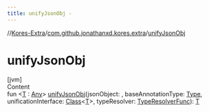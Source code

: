 ```yaml
---
title: unifyJsonObj -
---
```

//[Kores-Extra](../../index.md)/[com.github.jonathanxd.kores.extra](index.md)/[unifyJsonObj](unify-json-obj.md)



# unifyJsonObj  
[jvm]  
Content  
fun <[T](unify-json-obj.md) : [Any](https://kotlinlang.org/api/latest/jvm/stdlib/kotlin/-any/index.html)> [unifyJsonObj](unify-json-obj.md)(jsonObject: , baseAnnotationType: [Type](https://docs.oracle.com/javase/8/docs/api/java/lang/reflect/Type.html), unificationInterface: [Class](https://docs.oracle.com/javase/8/docs/api/java/lang/Class.html)<[T](unify-json-obj.md)>, typeResolver: [TypeResolverFunc](index.md#%5Bcom.github.jonathanxd.kores.extra%2FTypeResolverFunc%2F%2F%2FPointingToDeclaration%2F%5D%2FClasslikes%2F-191771727)): [T](unify-json-obj.md)  



